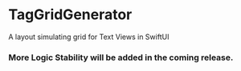 # TagGridGenerator
A layout simulating grid for Text Views in SwiftUI


### More Logic Stability will be added in the coming release.
